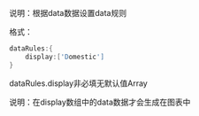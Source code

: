 说明：根据data数据设置data规则

格式：

```d
dataRules:{
    display:['Domestic']
}
```

<p class='ev_expand_title'>dataRules.display<span class='ev_expand_required'>非必填</span><span class='ev_expand_defaults'>无默认值</span><span class='ev_expand_type'>Array</span>

<p class='ev_expand_introduce'>说明：在display数组中的data数据才会生成在图表中
